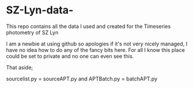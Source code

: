 # SZ-Lyn-data-
This repo contains all the data I used and created for the Timeseries photometry of SZ Lyn

I am a newbie at using github so apologies if it's not very nicely managed, I have no idea how to do any of the fancy bits here.
For all I know this place could be set to private and no one can even see this. 

That aside;

sourcelist.py = sourceAPT.py and APTBatch.py = batchAPT.py
